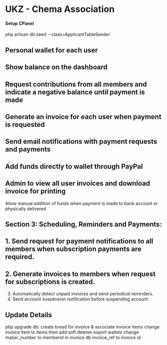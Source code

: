 # UKZ - Chema Association

#### Setup CPanel

php artisan db:seed --class=ApplicantTableSeeder


## Personal wallet for each user
## Show balance on the dashboard
## Request contributions from all members and indicate a negative balance until payment is made
## Generate an invoice for each user when payment is requested
## Send email notifications with payment requests and payments
## Add funds directly to wallet through PayPal
## Admin to view all user invoices and download invoice for printing
Allow manual addition of funds when payment is made to bank account or physically delivered

## Section 3: Scheduling, Reminders and Payments:

## 1.	Send request for payment notifications to all members when subscription payments are required.
## 2.	Generate invoices to members when request for subscriptions is created.
3.	Automatically detect unpaid invoices and send periodical reminders.
4.	Send account suspension notification before suspending account.



## Update Details
php upgrade
db: create bread for invoice & ascociate invoice items
change invoice item to items then add soft deletes
export wallets
change maber_number to memberid in invoice db
invoice_ref to invoice id
